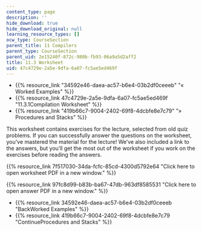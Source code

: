```yaml
---
content_type: page
description: ''
hide_download: true
hide_download_original: null
learning_resource_types: []
ocw_type: CourseSection
parent_title: 11 Compilers
parent_type: CourseSection
parent_uid: 2e15240f-872c-980b-fb93-06a9a5d2aff2
title: 11.3 Worksheet
uid: 47c4729e-2a5e-9dfa-6a07-fc5ae5ed469f
---
```


*   {{% resource_link "34592e46-daea-ac57-b6e4-03b2df0ceeeb" "« Worked Examples" %}}
*   {{% resource_link 47c4729e-2a5e-9dfa-6a07-fc5ae5ed469f "11.3.1Compilation Worksheet" %}}
*   {{% resource_link "419b66c7-9004-2402-69f8-4dcbfe8e7c79" "» Procedures and Stacks" %}}

This worksheet contains exercises for the lecture, selected from old quiz problems. If you can successfully answer the questions on the worksheet, you’ve mastered the material for the lecture! We’ve also included a link to the answers, but you’ll get the most out of the worksheet if you work on the exercises before reading the answers.

{{% resource_link 7f517030-34da-fcfc-85cd-4300d5792e64 "Click here to open worksheet PDF in a new window." %}}

{{% resource_link 97fc8d99-b83b-ba67-47db-963df8585531 "Click here to open answer PDF in a new window." %}}

*   {{% resource_link 34592e46-daea-ac57-b6e4-03b2df0ceeeb "BackWorked Examples" %}}
*   {{% resource_link 419b66c7-9004-2402-69f8-4dcbfe8e7c79 "ContinueProcedures and Stacks" %}}